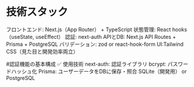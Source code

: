 # 技術スタック
フロントエンド: Next.js（App Router） + TypeScript
状態管理: React hooks（useState, useEffect）
認証: next-auth
APIとDB: Next.js API Routes + Prisma + PostgreSQL
バリデーション: zod or react-hook-form
UI:Tailwind CSS（見た目と開発効率両立）



#認証機能の基本構成
✅ 使用技術
next-auth: 認証ライブラリ
bcrypt: パスワードハッシュ化
Prisma: ユーザーデータをDBに保存・照合
SQLite（開発用） or PostgreSQL